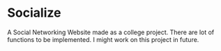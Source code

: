 # Socialize
A Social Networking Website made as a college project. There are lot of functions to be implemented. I might work on this project in future.
